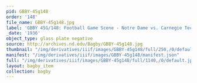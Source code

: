 ```yaml
---
pid: GBBY-45g148
order: '148'
file_name: GBBY-45g148.jpg
label: 'GBBY 45G/148: Football Game Scene - Notre Dame vs. Carnegie Tech - 1936'
_date: '1936'
object_type: glass plate negative
source: http://archives.nd.edu/Bagby/GBBY-45g148.jpg
thumbnail: "/img/derivatives/iiif/images/GBBY-45g148/full/250,/0/default.jpg"
manifest: "/img/derivatives/iiif/images/GBBY-45g148/manifest.json"
full: "/img/derivatives/iiif/images/GBBY-45g148/full/1140,/0/default.jpg"
layout: bagby_item
collection: bagby
---
```

